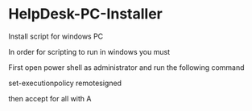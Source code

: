 # HelpDesk-PC-Installer
Install script for windows PC

In order for scripting to run in windows you must 

First open power shell as administrator and run the following command

set-executionpolicy remotesigned

then accept for all with A
